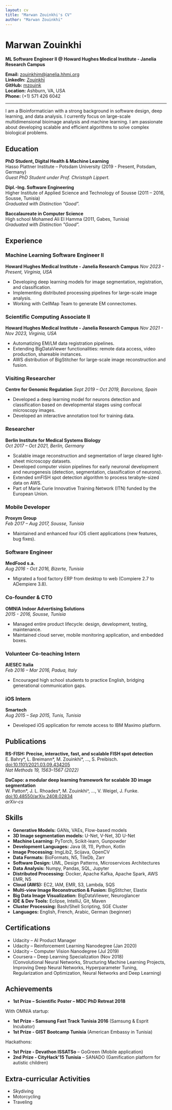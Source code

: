 ```yaml
---
layout: cv
title: "Marwan Zouinkhi's CV"
author: "Marwan Zouinkhi"
---
```


# Marwan Zouinkhi

**ML Software Engineer II @ Howard Hughes Medical Institute - Janelia Research Campus** 

**Email:** [zouinkhim@janelia.hhmi.org](mailto:zouinkhim@janelia.hhmi.org)  
**LinkedIn:** [Zouinkhi](https://www.linkedin.com/in/zouinkhi)  
**GitHub:** [mzouink](https://github.com/mzouink)  
**Location:** Ashburn, VA, USA  
**Phone:** (+1) 571 426 6042

----

I am a Bioinformatician with a strong background in software design, deep learning, and data analysis. I currently focus on large-scale multidimensional bioimage analysis and machine learning. I am passionate about developing scalable and efficient algorithms to solve complex biological problems.

## Education

**PhD Student, Digital Health & Machine Learning**  
Hasso Plattner Institute – Potsdam University (2019 - Present, Potsdam, Germany)  
*Guest PhD Student under Prof. Christoph Lippert.*

**Dipl.-Ing. Software Engineering**  
Higher Institute of Applied Science and Technology of Sousse (2011 – 2016, Sousse, Tunisia)  
*Graduated with Distinction "Good".*

**Baccalaureate in Computer Science**  
High school Mohamed Ali El Hamma (2011, Gabes, Tunisia)  
*Graduated with Distinction "Good".*

## Experience
### Machine Learning Software Engineer II
**Howard Hughes Medical Institute - Janelia Research Campus**
*Nov 2023 - Present, Virginia, USA*
- Developing deep learning models for image segmentation, registration, and classification.
- Implementing distributed processing pipelines for large-scale image analysis.
- Working with CellMap Team to generate EM connectomes.

### Scientific Computing Associate II  
**Howard Hughes Medical Institute - Janelia Research Campus**
*Nov 2021 - Nov 2023, Virginia, USA*

- Automatizing EM/LM data registration pipelines.
- Extending BigDataViewer functionalities: remote data access, video production, shareable instances.
- AWS distribution of BigStitcher for large-scale image reconstruction and fusion.

### Visiting Researcher
**Centre for Genomic Regulation**
*Sept 2019 – Oct 2019, Barcelona, Spain*
- Developed a deep learning model for neurons detection and classification based on developmental stages using confocal microscopy images.
- Developed an interactive annotation tool for training data.

### Researcher  
**Berlin Institute for Medical Systems Biology**  
*Oct 2017 – Oct 2021, Berlin, Germany*

- Scalable image reconstruction and segmentation of large cleared light-sheet microscopy datasets.
- Developed computer vision pipelines for early neuronal development and neurogenesis (detection, segmentation, classification of neurons).
- Extended smFISH spot detection algorithm to process terabyte-sized data on AWS.
- Part of Marie Curie Innovative Training Network (ITN) funded by the European Union.

### Mobile Developer  
**Proxym Group**  
*Feb 2017 – Aug 2017, Sousse, Tunisia*

- Maintained and enhanced four iOS client applications (new features, bug fixes).

### Software Engineer  
**MedFood s.a.**  
*Aug 2016 - Oct 2016, Bizerte, Tunisia*

- Migrated a food factory ERP from desktop to web (Compiere 2.7 to ADempiere 3.8).

### Co-founder & CTO  
**OMNIA Indoor Advertising Solutions**  
*2015 - 2016, Sousse, Tunisia*

- Managed entire product lifecycle: design, development, testing, maintenance.
- Maintained cloud server, mobile monitoring application, and embedded boxes.

### Volunteer Co-teaching Intern
**AIESEC Italia**  
*Feb 2016 – Mar 2016, Padua, Italy*

- Encouraged high school students to practice English, bridging generational communication gaps.

### iOS Intern  
**Smartech**  
*Aug 2015 – Sep 2015, Tunis, Tunisia*

- Developed iOS application for remote access to IBM Maximo platform.

## Publications

**RS-FISH: Precise, interactive, fast, and scalable FISH spot detection**  
E. Bahry*, L. Breimann*, M. Zouinkhi*, …, S. Preibisch.  
[doi:10.1101/2021.03.09.434205](https://doi.org/10.1038/s41592-022-01669-y)  
*Nat Methods 19, 1563–1567 (2022)*

**DaCapo: a modular deep learning framework for scalable 3D image segmentation**  
W. Patton*, J. L. Rhoades*, M. Zouinkhi^, …, V. Weigel, J. Funke.  
[doi:10.48550/arXiv.2408.02834](https://doi.org/10.48550/arXiv.2408.02834)  
*arXiv-cs*

## Skills
- **Generative Models:** GANs, VAEs, Flow-based models
- **3D Image segmentation models:** U-Net, V-Net, 3D U-Net
- **Machine Learning:**  PyTorch, Scikit-learn, Gunpowder
- **Development Languages:** Java (8, 11), Python, Kotlin  
- **Image Processing:** ImgLib2, Scijava, OpenCV  
- **Data Formats:** BioFormats, N5, TileDb, Zarr  
- **Software Design:** UML, Design Patterns, Microservices Architectures  
- **Data Analysis:** Numpy, Pandas, SQL, Jupyter  
- **Distributed Processing:** Docker, Apache Kafka, Apache Spark, AWS EMR, N5  
- **Cloud (AWS):** EC2, IAM, EMR, S3, Lambda, SQS  
- **Multi-view Image Reconstruction & Fusion:** BigStitcher, Elastix  
- **Big Data Image Visualization:** BigDataViewer, Neuroglancer  
- **IDE & Dev Tools:** Eclipse, IntelliJ, Git, Maven  
- **Cluster Processing:** Bash/Shell Scripting, SGE Cluster  
- **Languages:** English, French, Arabic, German (beginner)

## Certifications

- Udacity – AI Product Manager
- Udacity – Reinforcement Learning Nanodegree (Jan 2020)
- Udacity – Computer Vision Nanodegree (Jul 2019)
- Coursera – Deep Learning Specialization (Nov 2018)  
  (Convolutional Neural Networks, Structuring Machine Learning Projects, Improving Deep Neural Networks, Hyperparameter Tuning, Regularization and Optimization, Neural Networks and Deep Learning)

## Achievements

- **1st Prize – Scientific Poster – MDC PhD Retreat 2018**

With OMNIA startup:  
- **1st Prize - Samsung Fast Track Tunisia 2016** (Samsung & Esprit Incubator)  
- **1st Prize - GIST Bootcamp Tunisia** (American Embassy in Tunisia)

Hackathons:  
- **1st Prize - Devathon ISSATSo** – GoGreen (Mobile application)  
- **2nd Prize - CityHack'15 Tunisia** – SANADO (Gamification platform for autistic children)

## Extra-curricular Activities

- Skydiving
- Motorcycling
- Traveling
